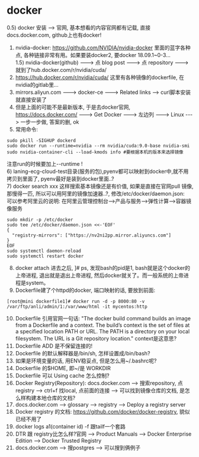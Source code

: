 # docker
0.5) docker 安装 --> 官网, 基本想看的内容官网都有记载, 直接 docs.docker.com, github上也有docker!  
1) nvidia-docker: https://github.com/NVIDIA/nvidia-docker 里面的蓝字各种点, 各种链接非常有用。如果要装docker2, 要docker 18.09.1~0-3...  
1.5) nvidia-docker(github) ---> 点 blog post ---> 点 repository ---> 就到了hub.docker.com/r/nvidia/cuda/  
2) https://hub.docker.com/r/nvidia/cuda/ 这里有各种镜像的dockerfile, 在nvidia的gitlab里...  
3) mirrors.aliyun.com ---> docker-ce ---> Related links --> curl脚本安装就直接安装了  
4) 但是上面的可能不是最新版本, 于是去docker官网, https://docs.docker.com/ ---> Get Docker ---> 左边列 ---> Linux ---> 一步一步做, 答案的删, ok  
5) 常用命令:
```
sudo pkill -SIGHUP dockerd
sudo docker run --runtime=nvidia --rm nvidia/cuda:9.0-base nvidia-smi
sudo nvidia-container-cli --load-kmods info #要根据本机的版本来选择镜像
```
注意run的时候要加上--runtime !  
6) laning-ecg-cloud-test目录(服务的包),pyenv都可以映射到docker中,就不用拷贝到里面了, pyenv最好是装到docker里面..?  
7) docker search xxx 这样搜索基本镜像还是有价值, 如果是直接在官网pull 镜像, 那慢得一匹, 所以可以用阿里的镜像加速器..?, 修改/etc/docker/daemon.json:  
可以参考阿里云的说明: 在阿里云管理控制台-->产品与服务-->弹性计算-->容器镜像服务
```
sudo mkdir -p /etc/docker
sudo tee /etc/docker/daemon.json <<-'EOF'
{
  "registry-mirrors": ["https://nv2ni2pp.mirror.aliyuncs.com"]
}
EOF
sudo systemctl daemon-reload
sudo systemctl restart docker
```
8) docker attach 进去之后, ]# ps, 发现bash的pid是1, bash就是这个docker的上帝进程, 退出就是退出上帝进程, 然后docker就关了。而一般系统的上帝进程是system。  
9) Dockerfile建了个httpd的docker, 端口映射的话, 要放到前面:  
```
[root@mini dockerfile1]# docker run -d -p 8000:80 -v /var/ftp/anli/admin/1:/var/www/html -it mycentos:http
```
10) Dockerfile 引用官网一句话: "The docker build command builds an image from a Dockerfile and a context. The build’s context is the set of files at a specified location PATH or URL. The PATH is a directory on your local filesystem. The URL is a Git repository location." context是这意思?  
11) Dockerfile ADD 是不保留连接的!  
12) Dockerfile 的默认解释器是/bin/sh, 怎样设置成/bin/bash?  
13) 如果是环境变量的话, 用ENV稳妥点, 但是怎么用~/.bashrc呢?  
14) Dockerfile 的$HOME, 即~/是 WORKDIR  
15) Dockerfile 可以 Using cache 怎么控制?  
16) Docker Registry(Repository): docs.docker.com --> 搜索repository, 点registry --> ctrl+f 找local, 点前面的连接 --> 可以找到镜像仓库的文档, 是怎么样构建本地仓库的文档?  
17) docs.docker.com --> glossary --> registry --> Deploy a registry server  
18) Docker registry 的文档: https://github.com/docker/docker-registry, 貌似已经不用了  
19) docker logs a1(container id) -f 跟tailf一个套路  
20) DTR 跟 registry比怎么样?官网 --> Product Manuals --> Docker Enterprise Edition --> Docker Trusted Registry    
21) docs.docker.com --> 搜postgres --> 可以搜到俩例子  
